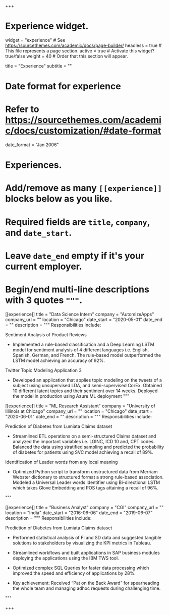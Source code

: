 +++
# Experience widget.
widget = "experience"  # See https://sourcethemes.com/academic/docs/page-builder/
headless = true  # This file represents a page section.
active = true  # Activate this widget? true/false
weight = 40  # Order that this section will appear.

title = "Experience"
subtitle = ""

# Date format for experience
#   Refer to https://sourcethemes.com/academic/docs/customization/#date-format
date_format = "Jan 2006"

# Experiences.
#   Add/remove as many `[[experience]]` blocks below as you like.
#   Required fields are `title`, `company`, and `date_start`.
#   Leave `date_end` empty if it's your current employer.
#   Begin/end multi-line descriptions with 3 quotes `"""`.
[[experience]]
title = "Data Science Intern"
  company = "AutomizeApps"
  company_url = ""
  location = "Chicago"
  date_start = "2020-05-01"
  date_end = ""
  description = """
  Responsibilities include:
  
  Sentiment Analysis of Product Reviews 
  
  
  *   Implemented a rule-based classification and a Deep Learning LSTM model for sentiment analysis of 4 different languages i.e. English, Spanish, German, and French. The rule-based model outperformed the LSTM model achieving an accuracy of 92%.
  
  Twitter Topic Modeling Application 3
  
  
  *   Developed an application that applies topic modeling on the tweets of a subject using unsupervised LDA, and semi-supervised CorEx.  Obtained 10 different latent topics and their sentiment over 14 weeks. Deployed the model in production using Azure ML deployment 
  """

[[experience]]
  title = "ML Research Assistant"
  company = "University of Illlinois at Chicago"
  company_url = ""
  location = "Chicago"
  date_start = "2020-06-01"
  date_end = ""
  description = """
  Responsibilities include:
  
  Prediction of Diabetes from Lumiata Claims dataset  
  
  
  *   Streamlined ETL operations on a semi-structured Claims dataset and analyzed the important variables i.e. LOINC, ICD 10 and, CPT codes.
		Balanced the data using stratified sampling and predicted the probability of diabetes for patients using SVC model achieving a recall of 89%. 
    
  Identification of Leader words from any local meaning 
  
  *   Optimized Python script to transform unstructured data from Merriam Webster dictionary to structured format a strong rule-based association. 
	Modeled a Universal Leader words identifier using Bi-directional LSTM which takes Glove Embedding and POS tags attaining a recall of 96%. 
 
  """

[[experience]]
  title = "Business Analyst"
  company = "CGI"
  company_url = ""
  location = "India"
  date_start = "2016-06-06"
  date_end = "2019-06-07"
  description = """
  Responsibilities include:
  
  Prediction of Diabetes from Lumiata Claims dataset  
  
  
  *   Performed statistical analysis of FI and SD data and suggested tangible solutions to stakeholders by visualizing the KPI metrics in Tableau.
    
  *   Streamlined workflows and built applications in SAP business modules deploying the applications using the IBM TWS tool.
  
  *   Optimized complex SQL Queries for faster data processing which improved the speed and efficiency of applications by 28%.
  
  *   Key achievement: Received “Pat on the Back Award” for spearheading the whole team and managing adhoc requests during challenging time.
 
  """


+++
